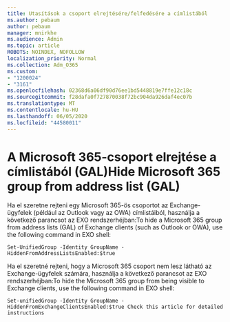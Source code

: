 ```yaml
---
title: Utasítások a csoport elrejtésére/felfedésére a címlistából
ms.author: pebaum
author: pebaum
manager: mnirkhe
ms.audience: Admin
ms.topic: article
ROBOTS: NOINDEX, NOFOLLOW
localization_priority: Normal
ms.collection: Adm_O365
ms.custom:
- "1200024"
- "3161"
ms.openlocfilehash: 02368d6a06df90d76ee1bd5448819e7ffe12c18c
ms.sourcegitcommit: f28dafa0f727870038f72bc904da926daf4ec07b
ms.translationtype: MT
ms.contentlocale: hu-HU
ms.lasthandoff: 06/05/2020
ms.locfileid: "44580011"
---
```

# <a name="hide-microsoft-365-group-from-address-list-gal"></a><span data-ttu-id="fcc86-102">A Microsoft 365-csoport elrejtése a címlistából (GAL)</span><span class="sxs-lookup"><span data-stu-id="fcc86-102">Hide Microsoft 365 group from address list (GAL)</span></span>

<span data-ttu-id="fcc86-103">Ha el szeretne rejteni egy Microsoft 365-ös csoportot az Exchange-ügyfelek (például az Outlook vagy az OWA) címlistáiból, használja a következő parancsot az EXO rendszerhéjban:</span><span class="sxs-lookup"><span data-stu-id="fcc86-103">To hide a Microsoft 365 group from address lists (GAL) of Exchange clients (such as Outlook or OWA), use the following command in EXO shell:</span></span>

`Set-UnifiedGroup -Identity GroupName -HiddenFromAddressListsEnabled:$true`

<span data-ttu-id="fcc86-104">Ha el szeretné rejteni, hogy a Microsoft 365 csoport nem lesz látható az Exchange-ügyfelek számára, használja a következő parancsot az EXO rendszerhéjban:</span><span class="sxs-lookup"><span data-stu-id="fcc86-104">To hide the Microsoft 365 group from being visible to Exchange clients, use the following command in EXO shell:</span></span>

`Set-unifiedGroup -Identity GroupName -HiddenFromExchangeClientsEnabled:$true
Check this article for detailed instructions`

